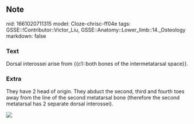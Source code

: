 ## Note
nid: 1661020711315
model: Cloze-chrisc-ff04e
tags: GSSE::!Contributor::Victor_Liu, GSSE::Anatomy::Lower_limb::14._Osteology
markdown: false

### Text
Dorsal interossei arise from {{c1::both bones of the intermetatarsal space}}.

### Extra
They have 2 head of origin. They abduct the second, third and
fourth toes away from the line of the second metatarsal bone
(therefore the second metatarsal has 2 separate dorsal interossei).
<div><img src=
"paste-d44934f05fd41aa81993ae725a1867b0ab6376e5.jpg"></div>

